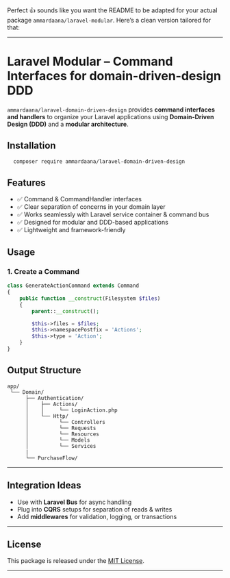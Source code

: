 Perfect 👍 sounds like you want the README to be adapted for your actual package `ammardaana/laravel-modular`. Here’s a clean version tailored for that:

---

# Laravel Modular – Command Interfaces for domain-driven-design DDD

`ammardaana/laravel-domain-driven-design` provides **command interfaces and handlers** to organize your Laravel applications using **Domain-Driven Design (DDD)** and a **modular architecture**.

## Installation

```bash
  composer require ammardaana/laravel-domain-driven-design
```

## Features

* ✅ Command & CommandHandler interfaces
* ✅ Clear separation of concerns in your domain layer
* ✅ Works seamlessly with Laravel service container & command bus
* ✅ Designed for modular and DDD-based applications
* ✅ Lightweight and framework-friendly

## Usage

### 1. Create a Command

```php
class GenerateActionCommand extends Command
{
    public function __construct(Filesystem $files)
    {
        parent::__construct();

        $this->files = $files;
        $this->namespacePostfix = 'Actions';
        $this->type = 'Action';
    }
}
```

## Output Structure

```
app/
 └── Domain/
      ├── Authentication/
      │    ├── Actions/
      │    │     └── LoginAction.php
      │    └── Http/
      │          └── Controllers
      │          └── Requests
      │          └── Resources
      │          └── Models
      │          └── Services
      |
      └── PurchaseFlow/
```

---

## Integration Ideas

* Use with **Laravel Bus** for async handling
* Plug into **CQRS** setups for separation of reads & writes
* Add **middlewares** for validation, logging, or transactions

---

## License

This package is released under the [MIT License](LICENSE).

---